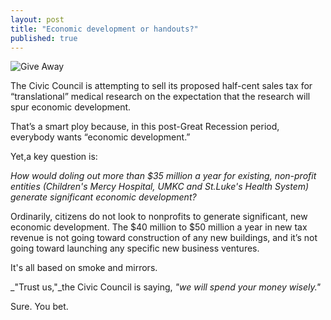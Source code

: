```yaml
---
layout: post
title: "Economic development or handouts?"
published: true
---
```


<img src="{{ site.baseurl }}/img/giveaway.jpg" class="img-responsive" alt="Give Away">

The Civic Council is attempting to sell its proposed half-cent sales tax for “translational” medical research on the expectation that the research will spur economic development.

That’s a smart ploy because, in this post-Great Recession period, everybody wants “economic development.”

Yet,a key question is: 

<em>How would doling out more than $35 million a year for existing, non-profit entities (Children's Mercy Hospital, UMKC and St.Luke's Health System) generate significant economic development?</em> 

Ordinarily, citizens do not look to nonprofits to generate significant, new economic development. The $40 million to $50 million a year in new tax revenue is not going toward construction of any new buildings, and it’s not going toward launching any specific new business ventures.

It's all based on smoke and mirrors.

_"Trust us,"_the Civic Council is saying, _"we will spend your money wisely."_

Sure. You bet.
